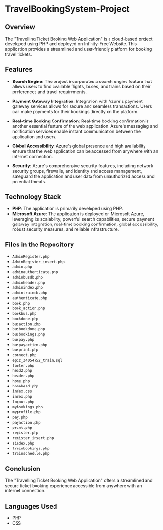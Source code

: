 # TravelBookingSystem-Project

## Overview

The "Travelling Ticket Booking Web Application" is a cloud-based project developed using PHP and deployed on Infinity-Free Website. This application provides a streamlined and user-friendly platform for booking travel tickets.

## Features

- **Search Engine**: The project incorporates a search engine feature that allows users to find available flights, buses, and trains based on their preferences and travel requirements.

- **Payment Gateway Integration**: Integration with Azure's payment gateway services allows for secure and seamless transactions. Users can make payments for their bookings directly on the platform.

- **Real-time Booking Confirmation**: Real-time booking confirmation is another essential feature of the web application. Azure's messaging and notification services enable instant communication between the application and users.

- **Global Accessibility**: Azure's global presence and high availability ensure that the web application can be accessed from anywhere with an internet connection.

- **Security**: Azure's comprehensive security features, including network security groups, firewalls, and identity and access management, safeguard the application and user data from unauthorized access and potential threats.

## Technology Stack

- **PHP**: The application is primarily developed using PHP.
- **Microsoft Azure**: The application is deployed on Microsoft Azure, leveraging its scalability, powerful search capabilities, secure payment gateway integration, real-time booking confirmation, global accessibility, robust security measures, and reliable infrastructure.

## Files in the Repository

- `AdminRegister.php`
- `AdminRegister_insert.php`
- `admin.php`
- `adminauthenticate.php`
- `adminbusdb.php`
- `adminheader.php`
- `adminindex.php`
- `admintraindb.php`
- `authenticate.php`
- `book.php`
- `book_action.php`
- `bookbus.php`
- `bookdone.php`
- `busaction.php`
- `busbookdone.php`
- `busbookings.php`
- `buspay.php`
- `buspayaction.php`
- `busprint.php`
- `connect.php`
- `epiz_34054752_train.sql`
- `footer.php`
- `head2.php`
- `header.php`
- `home.php`
- `homehead.php`
- `index.css`
- `index.php`
- `logout.php`
- `mybookings.php`
- `myprofile.php`
- `pay.php`
- `payaction.php`
- `print.php`
- `register.php`
- `register_insert.php`
- `sindex.php`
- `trainbookings.php`
- `trainschedule.php`

## Conclusion

The "Travelling Ticket Booking Web Application" offers a streamlined and secure ticket booking experience accessible from anywhere with an internet connection.

## Languages Used

- PHP
- CSS
